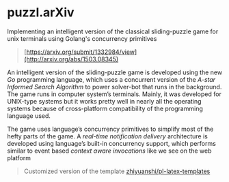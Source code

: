 puzzl.arXiv
===========
Implementing an intelligent version of the classical sliding-puzzle game for unix terminals using Golang's concurrency primitives

> [https://arxiv.org/submit/1332984/view](http://arxiv.org/abs/1503.08345)

An intelligent version of the sliding-puzzle game is developed using the new
*Go* programming language, which uses a concurrent version of the *A-star Informed Search Algorithm* to power solver-bot that runs in the background. The game
runs in computer system’s terminals. Mainly, it was developed for UNIX-type
systems but it works pretty well in nearly all the operating systems because of
cross-platform compatibility of the programming language used.

The game uses language’s concurrency primitives to simplify most of the hefty
parts of the game. A *real-time notification delivery* architecture is developed
using language’s built-in concurrency support, which performs similar to event
based *context aware invocations* like we see on the web platform

> Customized version of the template [zhiyuanshi/pl-latex-templates](https://github.com/zhiyuanshi/pl-latex-templates)
